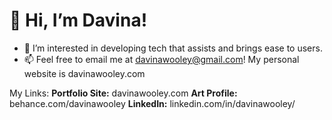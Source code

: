 # 👋 Hi, I’m Davina!
- 👀 I’m interested in developing tech that assists and brings ease to users. 
- 📫 Feel free to email me at davinawooley@gmail.com!
My personal website is davinawooley.com

My Links: 
<b>Portfolio Site:</b> davinawooley.com
<b>Art Profile:</b>  behance.com/davinawooley
<b>LinkedIn:</b>  linkedin.com/in/davinawooley/
